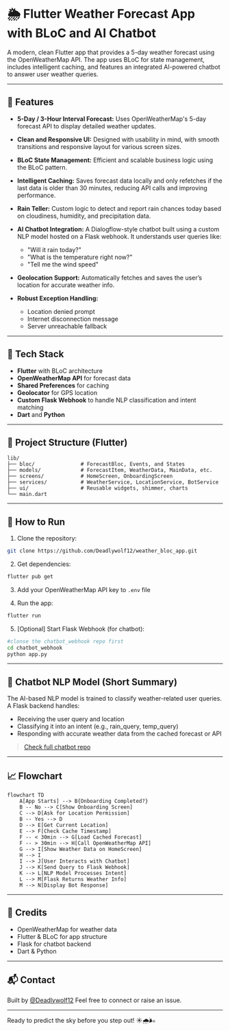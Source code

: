 # 🌦️ Flutter Weather Forecast App with BLoC and AI Chatbot

A modern, clean Flutter app that provides a 5-day weather forecast using the OpenWeatherMap API. The app uses BLoC for state management, includes intelligent caching, and features an integrated AI-powered chatbot to answer user weather queries.

---

## 🚀 Features

* **5-Day / 3-Hour Interval Forecast:**
  Uses OpenWeatherMap's 5-day forecast API to display detailed weather updates.

* **Clean and Responsive UI:**
  Designed with usability in mind, with smooth transitions and responsive layout for various screen sizes.

* **BLoC State Management:**
  Efficient and scalable business logic using the BLoC pattern.

* **Intelligent Caching:**
  Saves forecast data locally and only refetches if the last data is older than 30 minutes, reducing API calls and improving performance.

* **Rain Teller:**
  Custom logic to detect and report rain chances today based on cloudiness, humidity, and precipitation data.

* **AI Chatbot Integration:**
  A Dialogflow-style chatbot built using a custom NLP model hosted on a Flask webhook. It understands user queries like:

  * "Will it rain today?"
  * "What is the temperature right now?"
  * "Tell me the wind speed"

* **Geolocation Support:**
  Automatically fetches and saves the user’s location for accurate weather info.

* **Robust Exception Handling:**

  * Location denied prompt
  * Internet disconnection message
  * Server unreachable fallback

---

## 🧠 Tech Stack

* **Flutter** with BLoC architecture
* **OpenWeatherMap API** for forecast data
* **Shared Preferences** for caching
* **Geolocator** for GPS location
* **Custom Flask Webhook** to handle NLP classification and intent matching
* **Dart** and **Python**

---

## 📂 Project Structure (Flutter)

```
lib/
├── bloc/               # ForecastBloc, Events, and States
├── models/             # ForecastItem, WeatherData, MainData, etc.
├── screens/            # HomeScreen, OnboardingScreen
├── services/           # WeatherService, LocationService, BotService
├── ui/                 # Reusable widgets, shimmer, charts
└── main.dart
```

---

## 🔧 How to Run

1. Clone the repository:

```bash
git clone https://github.com/Deadlywolf12/weather_bloc_app.git
```

2. Get dependencies:

```bash
flutter pub get
```

3. Add your OpenWeatherMap API key to `.env` file

4. Run the app:

```bash
flutter run
```

5. \[Optional] Start Flask Webhook (for chatbot):

```bash
#clonse the chatbot_webhook repo first 
cd chatbot_webhook
python app.py
```

---

## 🤖 Chatbot NLP Model (Short Summary)

The AI-based NLP model is trained to classify weather-related user queries. A Flask backend handles:

* Receiving the user query and location
* Classifying it into an intent (e.g., rain\_query, temp\_query)
* Responding with accurate weather data from the cached forecast or API

> [Check full chatbot repo](https://github.com/Deadlywolf12/Weather_chatbot_webhook)

---

## 📈 Flowchart

```mermaid
flowchart TD
    A[App Starts] --> B{Onboarding Completed?}
    B -- No --> C[Show Onboarding Screen]
    C --> D[Ask for Location Permission]
    B -- Yes --> D
    D --> E[Get Current Location]
    E --> F[Check Cache Timestamp]
    F -- < 30min --> G[Load Cached Forecast]
    F -- > 30min --> H[Call OpenWeatherMap API]
    G --> I[Show Weather Data on HomeScreen]
    H --> I
    I --> J[User Interacts with Chatbot]
    J --> K[Send Query to Flask Webhook]
    K --> L[NLP Model Processes Intent]
    L --> M[Flask Returns Weather Info]
    M --> N[Display Bot Response]
```

---

## 📌 Credits

* OpenWeatherMap for weather data
* Flutter & BLoC for app structure
* Flask for chatbot backend
* Dart & Python

---

## 📬 Contact

Built by [@Deadlywolf12](https://github.com/Deadlywolf12)
Feel free to connect or raise an issue.

---

Ready to predict the sky before you step out! ☀️🌧️🌬️
